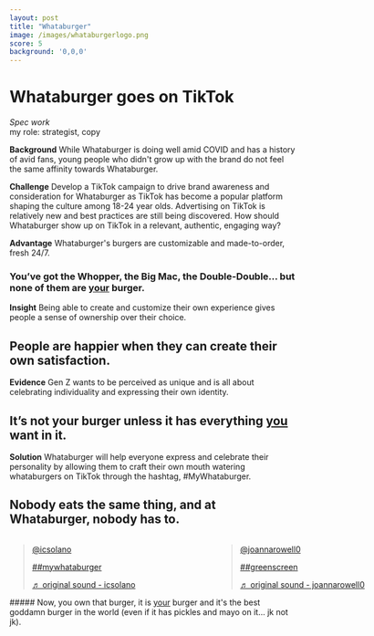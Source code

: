 ```yaml
---
layout: post
title: "Whataburger"
image: /images/whataburgerlogo.png
score: 5
background: '0,0,0'
---
```


# Whataburger goes on TikTok
*Spec work*  
my role: strategist, copy 

__Background__
While Whataburger is doing well amid COVID and has a history of avid fans, young people who didn't grow up with the brand do not feel the same affinity towards Whataburger.

__Challenge__
Develop a TikTok campaign to drive brand awareness and consideration for Whataburger as TikTok has become a popular platform shaping the culture among 18-24 year olds. Advertising on TikTok is relatively new and best practices are still being discovered. How should Whataburger show up on TikTok in a relevant, authentic, engaging way?

__Advantage__
Whataburger's burgers are customizable and made-to-order, fresh 24/7.

### You’ve got the Whopper, the Big Mac, the Double-Double... but none of them are <u>your</u> burger.  

__Insight__
Being able to create and customize their own experience gives people a sense of ownership over their choice.

## People are happier when they can create their own satisfaction.

__Evidence__
Gen Z wants to be perceived as unique and is all about celebrating individuality and expressing their own identity.

## It’s not your burger unless it has everything <u> you</u> want in it.

__Solution__
Whataburger will help everyone express and celebrate their personality by allowing them to craft their own mouth watering whataburgers on TikTok through the hashtag, #MyWhataburger.

## Nobody eats the same thing, and at Whataburger, nobody has to.

<div style="display:flex;">
<blockquote class="tiktok-embed" cite="https://www.tiktok.com/@icsolano/video/6855364412774075653" data-video-id="6855364412774075653" style="max-width: 33%;min-width: 325px;" > <section> <a target="_blank" title="@icsolano" href="https://www.tiktok.com/@icsolano">@icsolano</a> <p><a title="mywhataburger" target="_blank" href="https://www.tiktok.com/tag/mywhataburger">##mywhataburger</a></p> <a target="_blank" title="♬ original sound - icsolano" href="https://www.tiktok.com/music/original-sound-6855364408760224517">♬ original sound - icsolano</a> </section> </blockquote> <script async src="https://www.tiktok.com/embed.js"></script>

<blockquote class="tiktok-embed" cite="https://www.tiktok.com/@joannarowell0/video/6855386208038702342" data-video-id="6855386208038702342" style="max-width: 33%;min-width: 325px;" > <section> <a target="_blank" title="@joannarowell0" href="https://www.tiktok.com/@joannarowell0">@joannarowell0</a> <p><a title="greenscreen" target="_blank" href="https://www.tiktok.com/tag/greenscreen">##greenscreen</a></p> <a target="_blank" title="♬ original sound - joannarowell0" href="https://www.tiktok.com/music/original-sound-6855386210777451270">♬ original sound - joannarowell0</a> </section> </blockquote> <script async src="https://www.tiktok.com/embed.js"></script>

<blockquote class="tiktok-embed" cite="https://www.tiktok.com/@joannarowell0/video/6855396558230260997" data-video-id="6855396558230260997" style="max-width: 33%;min-width: 325px;" > <section> <a target="_blank" title="@joannarowell0" href="https://www.tiktok.com/@joannarowell0">@joannarowell0</a> <p><a title="duet" target="_blank" href="https://www.tiktok.com/tag/duet">##duet</a> with @mikid02 <a title="greenscreen" target="_blank" href="https://www.tiktok.com/tag/greenscreen">##greenscreen</a></p> <a target="_blank" title="♬ original sound - mikid02" href="https://www.tiktok.com/music/original-sound-6855388026235898629">♬ original sound - mikid02</a> </section> </blockquote> <script async src="https://www.tiktok.com/embed.js"></script>
</div>
##### Now, you own that burger, it is <u>your</u> burger and it's the best goddamn burger in the world (even if it has pickles and mayo on it... jk not jk).




